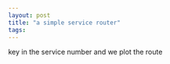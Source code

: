 ```yaml
---
layout: post
title: "a simple service router"
tags:
---
```

key in the service number and we plot the route